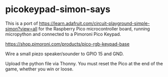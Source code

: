 # picokeypad-simon-says

This is a port of https://learn.adafruit.com/circuit-playground-simple-simon?view=all for the Raspberry Pico microcontroller board, running micropython and connected to a Pimoroni Pico Keypad.

https://shop.pimoroni.com/products/pico-rgb-keypad-base


Wire a small piezo speaker/sounder to GPIO 15 and GND.

Upload the python file via Thonny. You must reset the Pico at the end of the game, whether you win or loose.
